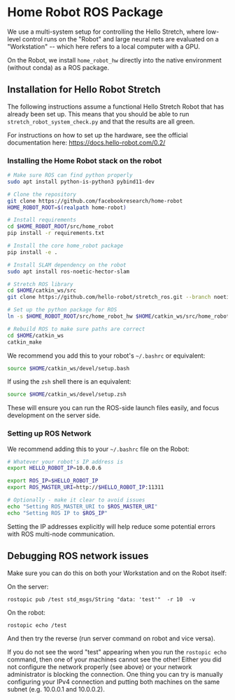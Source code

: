 # Home Robot ROS Package

We use a multi-system setup for controlling the Hello Stretch, where low-level control runs on the "Robot" and large neural nets are evaluated on a "Workstation" -- which here refers to a local computer with a GPU. 

On the Robot, we install `home_robot_hw` directly into the native environment (without conda) as a ROS package.

## Installation for Hello Robot Stretch

The following instructions assume a functional Hello Stretch Robot that has already been set up. 
This means that you should be able to run `stretch_robot_system_check.py` and that the results are all green.

For instructions on how to set up the hardware, see the official documentation here: https://docs.hello-robot.com/0.2/

### Installing the Home Robot stack on the robot

```sh
# Make sure ROS can find python properly
sudo apt install python-is-python3 pybind11-dev

# Clone the repository
git clone https://github.com/facebookresearch/home-robot
HOME_ROBOT_ROOT=$(realpath home-robot)

# Install requirements
cd $HOME_ROBOT_ROOT/src/home_robot
pip install -r requirements.txt

# Install the core home_robot package
pip install -e .

# Install SLAM dependency on the robot
sudo apt install ros-noetic-hector-slam 

# Stretch ROS library
cd $HOME/catkin_ws/src
git clone https://github.com/hello-robot/stretch_ros.git --branch noetic

# Set up the python package for ROS
ln -s $HOME_ROBOT_ROOT/src/home_robot_hw $HOME/catkin_ws/src/home_robot_hw

# Rebuild ROS to make sure paths are correct
cd $HOME/catkin_ws
catkin_make
```

We recommend you add this to your robot's `~/.bashrc` or equivalent:
```sh
source $HOME/catkin_ws/devel/setup.bash
```

If using the `zsh` shell there is an equivalent:
```sh
source $HOME/catkin_ws/devel/setup.zsh
```

These will ensure you can run the ROS-side launch files easily, and focus development on the server side.


### Setting up ROS Network

We recommend adding this to your `~/.bashrc` file on the Robot:
```sh
# Whatever your robot's IP address is
export HELLO_ROBOT_IP=10.0.0.6

export ROS_IP=$HELLO_ROBOT_IP
export ROS_MASTER_URI=http://$HELLO_ROBOT_IP:11311

# Optionally - make it clear to avoid issues
echo "Setting ROS_MASTER_URI to $ROS_MASTER_URI"
echo "Setting ROS IP to $ROS_IP"
```

Setting the IP addresses explicitly will help reduce some potential errors with ROS multi-node communication.

## Debugging ROS network issues

Make sure you can do this on both your Workstation and on the Robot itself:

On the server:
```
rostopic pub /test std_msgs/String "data: 'test'"  -r 10  -v
```

On the robot:
```
rostopic echo /test
```

And then try the reverse (run server command on robot and vice versa).

If you do not see the word "test" appearing when you run the `rostopic echo` command, then one of your machines cannot see the other! Either you did not configure the network properly (see above) or your network administrator is blocking the connection. One thing you can try is manually configuring your IPv4 connection and putting both machines on the same subnet (e.g. 10.0.0.1 and 10.0.0.2).


